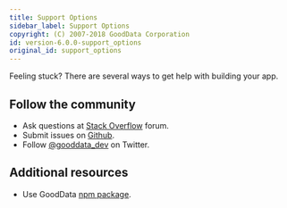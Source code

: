 ```yaml
---
title: Support Options
sidebar_label: Support Options
copyright: (C) 2007-2018 GoodData Corporation
id: version-6.0.0-support_options
original_id: support_options
---
```


Feeling stuck? There are several ways to get help with building your app.

## Follow the community
* Ask questions at [Stack Overflow](https://stackoverflow.com/questions/tagged/gooddata) forum.
* Submit issues on [Github](https://github.com/gooddata/gooddata-react-components).
* Follow [@gooddata_dev](https://twitter.com/gooddata_dev) on Twitter.

## Additional resources
* Use GoodData [npm package](https://www.npmjs.com/package/@gooddata/react-components).
